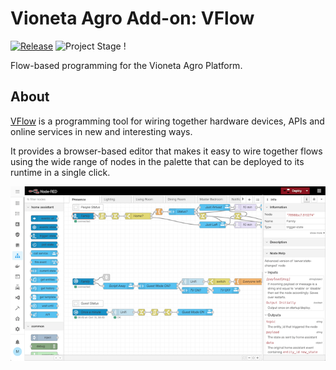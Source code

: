 # Vioneta Agro Add-on: VFlow

[![Release][release-shield]][release] ![Project Stage][project-stage-shield] !

Flow-based programming for the Vioneta Agro Platform.

## About

[VFlow][nodered] is a programming tool for wiring together hardware devices,
APIs and online services in new and interesting ways.

It provides a browser-based editor that makes it easy to wire together flows
using the wide range of nodes in the palette that can be deployed to its
runtime in a single click.

![VFlow in the Vioneta Agro Frontend][screenshot]

[nodered]: https://nodered.org
[project-stage-shield]: https://img.shields.io/badge/project%20stage-production%20ready-brightgreen.svg
[release-shield]: https://img.shields.io/badge/version-v18.1.1-blue.svg
[release]: https://github.com/hassio-addons/addon-node-red/tree/v18.1.1
[screenshot]: https://github.com/hassio-addons/addon-node-red/raw/main/images/screenshot.png
